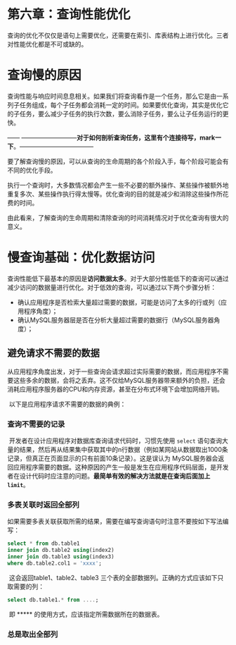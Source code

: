 # 第六章：查询性能优化

​	查询的优化不仅仅是语句上需要优化，还需要在索引、库表结构上进行优化。三者对性能优化都是不可或缺的。

# 查询慢的原因

​	查询性能与响应时间息息相关。如果我们将查询看作是一个任务，那么它是由一系列子任务组成，每个子任务都会消耗一定的时间。如果要优化查询，其实是优化它的子任务，要么减少子任务的执行次数，要么消除子任务，要么让子任务运行的更快。

—— —————————**对于如何剖析查询任务，这里有个连接待写，mark一下**。————————————

​	要了解查询慢的原因，可以从查询的生命周期的各个阶段入手，每个阶段可能会有不同的优化手段。

​	执行一个查询时，大多数情况都会产生一些不必要的额外操作、某些操作被额外地重复多次、某些操作执行得太慢等。优化查询的目的就是减少和消除这些操作所花费的时间。

​	由此看来，了解查询的生命周期和清除查询的时间消耗情况对于优化查询有很大的意义。

# 慢查询基础：优化数据访问

​	查询性能低下最基本的原因是**访问数据太多**。对于大部分性能低下的查询可以通过减少访问的数据量进行优化。对于低效的查询，可以通过以下两个步骤分析：

- 确认应用程序是否检索大量超过需要的数据，可能是访问了太多的行或列（应用程序角度）；
- 确认MySQL服务器层是否在分析大量超过需要的数据行（MySQL服务器角度）；

## 避免请求不需要的数据

​	从应用程序角度出发，对于一些查询会请求超过实际需要的数据，而应用程序不需要这些多余的数据，会将之丢弃。这不仅给MySQL服务器带来额外的负担，还会消耗应用程序服务器的CPU和内存资源，甚至在分布式环境下会增加网络开销。

​	以下是应用程序请求不需要的数据的典例：

### 查询不需要的记录

​	开发者在设计应用程序对数据库查询请求代码时，习惯先使用 `select` 语句查询大量的结果，然后再从结果集中获取其中的n行数据（例如某网站从数据取出1000条记录，但真正在页面显示的只有前面10条记录）。这是误认为 MySQL服务器会返回应用程序需要的数据。这种原因的产生一般是发生在应用程序代码层面，是开发者在设计代码时应注意的问题。**最简单有效的解决方法就是在查询后面加上 `limit`**。

### 多表关联时返回全部列

​	如果需要多表关联获取所需的结果，需要在编写查询语句时注意不要按如下写法编写：

```sql
select * from db.table1
inner join db.table2 using(index2)
inner join db.table3 using(index3)
where db.table2.col1 = 'xxxx';
```

​	这会返回table1、table2、table3 三个表的全部数据列。正确的方式应该如下只取需要的列：

```sql
select db.table1.* from ....;
```

​	即 ***** 的使用方式，应该指定所需数据所在的数据表。

### 总是取出全部列



​	